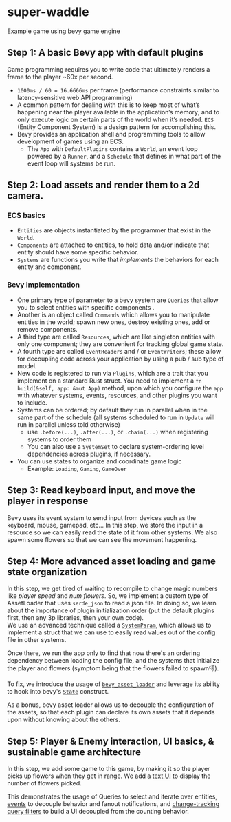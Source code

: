 # super-waddle
Example game using bevy game engine


## Step 1: A basic Bevy app with default plugins

Game programming requires you to write code that ultimately renders a frame to the player ~60x per second.

- `1000ms / 60 = 16.6666ms` per frame  (performance constraints similar to latency-sensitive web API programming)
- A common pattern for dealing with this is to keep most of what’s happening near the player available in the application’s memory; and to only execute logic on certain parts of the world when it’s needed.  `ECS` (Entity Component System) is a design pattern for accomplishing this.
- Bevy provides an application shell and programming tools to allow development of games using an ECS.
    - The `App` with `DefaultPlugins` contains a `World`, an event loop powered by a `Runner`, and a `Schedule` that defines in what part of the event loop will systems be run.


## Step 2: Load assets and render them to a 2d camera. 

### ECS basics
- `Entities` are objects instantiated by the programmer that exist in the `World`.
- `Components` are attached to entities, to hold data and/or indicate that entity should have some specific behavior.
- `Systems` are functions you write that *implements* the behaviors for each entity and component.


### Bevy implementation
- One primary type of parameter to a bevy system are `Queries` that allow you to select entities with specific components .
- Another is an object called `Commands` which allows you to manipulate entities in the world; spawn new ones, destroy existing ones, add or remove components.
- A third type are called `Resources`, which are like singleton entities with only one component; they are convenient for tracking global game state.
- A fourth type are called `EventReaders` and / or `EventWriters`; these allow for decoupling code across your application by using a pub / sub type of model.
- New code is registered to run via `Plugins`, which are a trait that you implement on a standard Rust struct. You need to implement a `fn build(&self, app: &mut App)` method, upon which you configure the `app` with whatever systems, events, resources, and other plugins you want to include.
- Systems can be ordered; by default they run in parallel when in the same part of the schedule (all systems scheduled to run in `Update` will run in parallel unless told otherwise)
    - use `.before(...)`, `.after(...)`, or `.chain(...)` when registering systems to order them
    - You can also use a `SystemSet` to declare system-ordering level dependencies across plugins, if necessary.
- You can use states to organize and coordinate game logic
    - Example: `Loading`, `Gaming`, `GameOver`

## Step 3: Read keyboard input, and move the player in response

Bevy uses its event system to send input from devices such as the keyboard, mouse, gamepad, etc...
In this step, we store the input in a resource so we can easily read the state of it from other systems. 
We also spawn some flowers so that we can see the movement happening. 


## Step 4: More advanced asset loading and game state organization

In this step, we get tired of waiting to recompile to change magic numbers like _player speed_ and _num flowers_. So, we implement a custom type of AssetLoader that uses `serde_json` to read a json file. 
In doing so, we learn about the importance of plugin initialization order (put the default plugins first, then any 3p libraries, then your own code).  
We use an advanced technique called a [`SystemParam`](https://github.com/bevyengine/bevy/blob/latest/examples/ecs/system_param.rs), which allows us to implement a struct that we can use to easily read values out of the config file in other systems. 

Once there, we run the app only to find that now there's an ordering dependency between loading the config file, and the systems that initialize the player and flowers (symptom being that the flowers failed to spawn👎). 

To fix, we introduce the usage of [`bevy_asset_loader`](https://github.com/NiklasEi/bevy_asset_loader) and leverage its ability to hook into bevy's [`State`](https://github.com/bevyengine/bevy/blob/latest/examples/ecs/state.rs) construct. 

As a bonus, bevy asset loader allows us to decouple the configuration of the assets, so that each plugin can declare its own assets that it depends upon without knowing about the others. 

## Step 5: Player & Enemy interaction, UI basics, & sustainable game architecture

In this step, we add some game to this game, by making it so the player picks up flowers when they get in range. We add a [text UI](https://github.com/bevyengine/bevy/blob/latest/examples/ui/text.rs) to display the number of flowers picked. 

This demonstrates the usage of Queries to select and iterate over entities, [events](https://docs.rs/bevy/latest/bevy/ecs/event/index.html) to decouple behavior and fanout notifications, and [change-tracking query filters](https://docs.rs/bevy/latest/bevy/ecs/prelude/struct.Changed.html) to build a UI decoupled from the counting behavior. 

